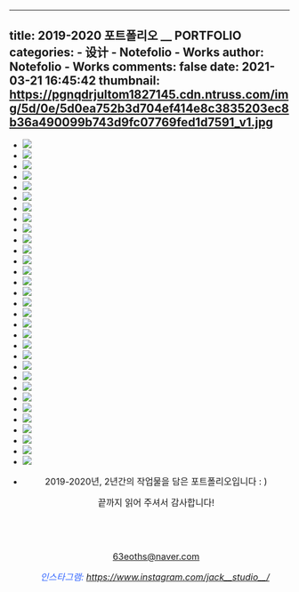 
---
title: 2019-2020 포트폴리오 __ PORTFOLIO
categories: 
    - 设计
    - Notefolio - Works
author: Notefolio - Works
comments: false
date: 2021-03-21 16:45:42
thumbnail: https://pgnqdrjultom1827145.cdn.ntruss.com/img/5d/0e/5d0ea752b3d704ef414e8c3835203ec8b36a490099b743d9fc07769fed1d7591_v1.jpg
---

<div>   
<ul><li><img src="https://pgnqdrjultom1827145.cdn.ntruss.com/img/5d/0e/5d0ea752b3d704ef414e8c3835203ec8b36a490099b743d9fc07769fed1d7591_v1.jpg" referrerpolicy="no-referrer"></li><li><img src="https://pgnqdrjultom1827145.cdn.ntruss.com/img/4c/57/4c57989a2babd768e5f88a11bb0a0cfd85fedb7f9495e580d33c337e2115fc98_v1.jpg" referrerpolicy="no-referrer"></li><li><img src="https://pgnqdrjultom1827145.cdn.ntruss.com/img/24/b0/24b0de8cda4796aaa473babd8e8050c4690b66a2e8311483eacf3914a4576f2b_v1.jpg" referrerpolicy="no-referrer"></li><li><img src="https://pgnqdrjultom1827145.cdn.ntruss.com/img/0a/71/0a713b77db8bc3f6e26ab49fd7155e898eb2ddeeef1d3d1ee630fc37cd4a6e59_v1.jpg" referrerpolicy="no-referrer"></li><li><img src="https://pgnqdrjultom1827145.cdn.ntruss.com/img/27/59/2759cc8c406de5434f2a7dc333ef58e34ad398eef3210b48cd53985208682093_v1.jpg" referrerpolicy="no-referrer"></li><li><img src="https://pgnqdrjultom1827145.cdn.ntruss.com/img/20/5b/205b49d8faef4943baeb7e5368536ecbbc36e716d659385e261a7cb8220548c6_v1.jpg" referrerpolicy="no-referrer"></li><li><img src="https://pgnqdrjultom1827145.cdn.ntruss.com/img/9f/23/9f239720b4dbae039658de26269ee28442a336eb95adff7d495b93f496059d35_v1.jpg" referrerpolicy="no-referrer"></li><li><img src="https://pgnqdrjultom1827145.cdn.ntruss.com/img/b1/52/b15261cc890c4586490e61d9bcac862f6ae8712144c5b5f3437a15981bd08dca_v1.jpg" referrerpolicy="no-referrer"></li><li><img src="https://pgnqdrjultom1827145.cdn.ntruss.com/img/62/90/6290bc5582501b9331a9e19a46d156661d37613c837a935bd7bd7d11d2369d83_v1.jpg" referrerpolicy="no-referrer"></li><li><img src="https://pgnqdrjultom1827145.cdn.ntruss.com/img/22/01/22018649b8c133d4fce16122082efd07175ecb2f6877bcf185b8a89d1d797f07_v1.jpg" referrerpolicy="no-referrer"></li><li><img src="https://pgnqdrjultom1827145.cdn.ntruss.com/img/7f/b4/7fb44809bb0597b7d60d7cda7baf4b64dc5a80b3a16953de313f686fe31a09ab_v1.jpg" referrerpolicy="no-referrer"></li><li><img src="https://pgnqdrjultom1827145.cdn.ntruss.com/img/06/b2/06b26b19b3d39335c2c38678d27677555410a38f3c3a371e36c3e7ce20d3eec1_v1.jpg" referrerpolicy="no-referrer"></li><li><img src="https://pgnqdrjultom1827145.cdn.ntruss.com/img/5b/21/5b219fac75416d8efdfa4313bb11dd33824078551f6a06d6c0c504ed531a5f2b_v1.jpg" referrerpolicy="no-referrer"></li><li><img src="https://pgnqdrjultom1827145.cdn.ntruss.com/img/04/ec/04ec314f5ddaf42debf08919acc64029787ba0e8388d9f0dc1e1e58aec64c354_v1.jpg" referrerpolicy="no-referrer"></li><li><img src="https://pgnqdrjultom1827145.cdn.ntruss.com/img/0c/8e/0c8e998439aaf76302325b9866d91471852d28da7c79fa9aef4c246d79579ae9_v1.jpg" referrerpolicy="no-referrer"></li><li><img src="https://pgnqdrjultom1827145.cdn.ntruss.com/img/c2/8c/c28c27094f20d0d738d8b18c10570ec9d390debed5a876d3e5fb6dc84b10fd32_v1.jpg" referrerpolicy="no-referrer"></li><li><img src="https://pgnqdrjultom1827145.cdn.ntruss.com/img/62/20/62202a1789dd08d85509816cb6ed44cb8da004078177a06a0466329c6715b41c_v1.jpg" referrerpolicy="no-referrer"></li><li><img src="https://pgnqdrjultom1827145.cdn.ntruss.com/img/50/fc/50fc4ffeb5e8a5560c4ed289dade1c8348d5a50e5541ed3cbfbda2579505203b_v1.jpg" referrerpolicy="no-referrer"></li><li><img src="https://pgnqdrjultom1827145.cdn.ntruss.com/img/d0/41/d041c68edebd7dc443289497bda573a53c3f98b73549b95bab1a942d491fb42d_v1.jpg" referrerpolicy="no-referrer"></li><li><img src="https://pgnqdrjultom1827145.cdn.ntruss.com/img/09/f4/09f4e395456555fdb3547ca10ddc60832dd65cafa2638fe70aa4e43a03d09b48_v1.jpg" referrerpolicy="no-referrer"></li><li><img src="https://pgnqdrjultom1827145.cdn.ntruss.com/img/44/76/4476432aeb744f06d0798a2d2b9522abb4e319fc7b43765d7bc266a64032e473_v1.jpg" referrerpolicy="no-referrer"></li><li><img src="https://pgnqdrjultom1827145.cdn.ntruss.com/img/56/4a/564a4a611995d52d6b8fd47c1c95cd68219f518e74a9548958808b580c1828b9_v1.jpg" referrerpolicy="no-referrer"></li><li><img src="https://pgnqdrjultom1827145.cdn.ntruss.com/img/cf/cc/cfcc612872248de74dbff8fd3702b6cf4e50bf43ba4321d565226fab42374e59_v1.jpg" referrerpolicy="no-referrer"></li><li><img src="https://pgnqdrjultom1827145.cdn.ntruss.com/img/f3/6d/f36d19743ec4735b70680ef73dadc234ead3237dc318a2088da9b65c954805dc_v1.jpg" referrerpolicy="no-referrer"></li><li><img src="https://pgnqdrjultom1827145.cdn.ntruss.com/img/91/90/919091ec669a172b823f4e21dfd360d00cbb9520e1f7604fcb658a5de03e29eb_v1.jpg" referrerpolicy="no-referrer"></li><li><img src="https://pgnqdrjultom1827145.cdn.ntruss.com/img/ca/15/ca15630ddafe372395efff03ca650d0181855dd57308e0ab47d66bda09ad6678_v1.jpg" referrerpolicy="no-referrer"></li><li><img src="https://pgnqdrjultom1827145.cdn.ntruss.com/img/da/ec/daec1c3c28775d104d9ec995b21f1d0d108ad6869dc6efaa4ed1706f1a1e1ac8_v1.jpg" referrerpolicy="no-referrer"></li><li><img src="https://pgnqdrjultom1827145.cdn.ntruss.com/img/5c/5e/5c5e3fde5178b0cdff77e75e676c3d2148019be707ce6395932088b99cc4273b_v1.jpg" referrerpolicy="no-referrer"></li><li><img src="https://pgnqdrjultom1827145.cdn.ntruss.com/img/22/34/2234664681fa068d70e15db455e597f87d69068b535737a1efffa1709658c7d0_v1.jpg" referrerpolicy="no-referrer"></li><li><img src="https://pgnqdrjultom1827145.cdn.ntruss.com/img/d5/45/d5457e7edf594802d03e239a42d42f2051d2fcbb54ac2b5277f04a6f6537c895_v1.jpg" referrerpolicy="no-referrer"></li><li><img src="https://pgnqdrjultom1827145.cdn.ntruss.com/img/45/11/4511dd1950e20e1019cfb60db66b6daf5a3b5ee24fd3f9a1690030adcc6b1ad5_v1.jpg" referrerpolicy="no-referrer"></li><li>
    <p style="text-align: center;"><span style="font-size: 12pt;">2019-2020년, 2년간의 작업물을 담은 포트폴리오입니다 : )</span></p><p style="text-align: center;"><span style="font-size: medium;">끝까지 읽어 주셔서 감사합니다!</span></p><p style="text-align: center;"> </p><p style="text-align: center;"> </p><p style="text-align: center;"><span style="font-size: 12pt;"><a href="mailto:63eoths@naver.com">63eoths@naver.com</a></span></p><p style="text-align: center;"><span style="font-size: 12pt;"><span style="color: #3366ff;"><em>인스타그램: <a href="https://www.instagram.com/jack__studio__/" target="_blank">https://www.instagram.com/jack__studio__/</a></em></span> </span></p><p><span style="font-size: 12pt;"> </span></p></li></ul>  
</div>
            